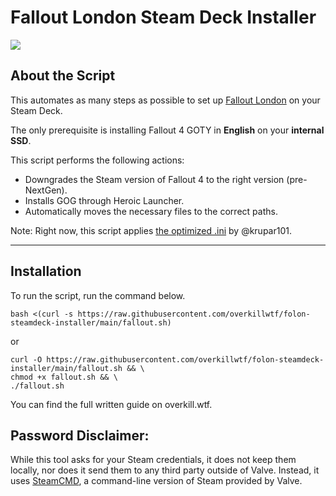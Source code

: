 # Fallout London Steam Deck Installer

![](https://github.com/overkillwtf/folon-steamdeck-installer/blob/main/folondeck.gif)

## About the Script

This automates as many steps as possible to set up [Fallout London](https://fallout4london.com) on your Steam Deck.

The only prerequisite is installing Fallout 4 GOTY in **English** on your __**internal SSD**__.

This script performs the following actions:

- Downgrades the Steam version of Fallout 4 to the right version (pre-NextGen).
- Installs GOG through Heroic Launcher.
- Automatically moves the necessary files to the correct paths.

Note: Right now, this script applies [the optimized .ini](https://github.com/krupar101/f4london_steam_deck_ini) by @krupar101.

---

## Installation

To run the script, run the command below.

```
bash <(curl -s https://raw.githubusercontent.com/overkillwtf/folon-steamdeck-installer/main/fallout.sh)
```

or

```
curl -O https://raw.githubusercontent.com/overkillwtf/folon-steamdeck-installer/main/fallout.sh && \
chmod +x fallout.sh && \
./fallout.sh
```

You can find the full written guide on overkill.wtf.

## Password Disclaimer:

While this tool asks for your Steam credentials, it does not keep them locally, nor does it send them to any third party outside of Valve. Instead, it uses [SteamCMD](https://developer.valvesoftware.com/wiki/SteamCMD), a command-line version of Steam provided by Valve.
